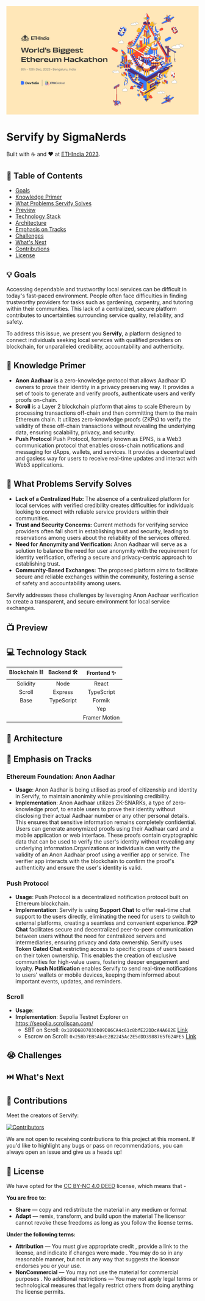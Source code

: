 ![Hero](repository-assets/hero.png)
# Servify by SigmaNerds
Built with ☕ and ❤️ at [ETHIndia 2023](https://ethindia.co/).

## 📝 Table of Contents
 - [Goals](https://github.com/karanpargal/sigmanerds?tab=readme-ov-file#-goals)
 - [Knowledge Primer](https://github.com/karanpargal/sigmanerds?tab=readme-ov-file#-knowledge-primer)
 - [What Problems Servify Solves](https://github.com/karanpargal/sigmanerds?tab=readme-ov-file#-what-problems-servify-solves)
 - [Preview](https://github.com/karanpargal/sigmanerds?tab=readme-ov-file#-preview)
 - [Technology Stack](https://github.com/karanpargal/sigmanerds?tab=readme-ov-file#-technology-stack)
 - [Architecture](https://github.com/karanpargal/sigmanerds?tab=readme-ov-file#-architecture)
 - [Emphasis on Tracks](https://github.com/karanpargal/sigmanerds?tab=readme-ov-file#-emphasis-on-tracks)
 - [Challenges](https://github.com/karanpargal/sigmanerds?tab=readme-ov-file#-challenges)
 - [What's Next](https://github.com/karanpargal/sigmanerds?tab=readme-ov-file#%EF%B8%8F-whats-next)
 - [Contributions](https://github.com/karanpargal/sigmanerds?tab=readme-ov-file#-contributions)
 - [License](https://github.com/karanpargal/sigmanerds?tab=readme-ov-file#-license)

## 💡 Goals

Accessing dependable and trustworthy local services can be difficult in today's fast-paced environment. People often face difficulties in finding trustworthy providers for tasks such as gardening, carpentry, and tutoring within their communities. This lack of a centralized, secure platform contributes to uncertainties surrounding service quality, reliability, and safety.

To address this issue, we present you **Servify**, a platform designed to connect individuals seeking local services with qualified providers on blockchain, for unparalleled credibility, accountability and authenticity.

## 🧠 Knowledge Primer

 - **Anon Aadhaar** is a zero-knowledge protocol that allows Aadhaar ID owners to prove their identity in a privacy preserving way. It provides a set of tools to generate and verify proofs, authenticate users and verify proofs on-chain.
 - **Scroll** is a Layer 2 blockchain platform that aims to scale Ethereum by processing transactions off-chain and then committing them to the main Ethereum chain. It utilizes zero-knowledge proofs (ZKPs) to verify the validity of these off-chain transactions without revealing the underlying data, ensuring scalability, privacy, and security.
 - **Push Protocol** Push Protocol, formerly known as EPNS, is a Web3 communication protocol that enables cross-chain notifications and messaging for dApps, wallets, and services. It provides a decentralized and gasless way for users to receive real-time updates and interact with Web3 applications.



## 🚩 What Problems Servify Solves
 - **Lack of a Centralized Hub:** The absence of a centralized platform for local services with verified credibility creates difficulties for individuals looking to connect with reliable service providers within their communities.
 - **Trust and Security Concerns:** Current methods for verifying service providers often fall short in establishing trust and security, leading to reservations among users about the reliability of the services offered.
 - **Need for Anonymity and Verification:** Anon Aadhaar will serve as a solution to balance the need for user anonymity with the requirement for identity verification, offering a secure and privacy-centric approach to establishing trust.
 - **Community-Based Exchanges:** The proposed platform aims to facilitate secure and reliable exchanges within the community, fostering a sense of safety and accountability among users.

Servify addresses these challenges by leveraging Anon Aadhaar verification to create a transparent, and secure environment for local service exchanges.

## 📺 Preview

## 💻 Technology Stack

| Blockchain ⛓️ | Backend 🛠️ | Frontend ✨ |
| :---: | :---: | :---: |
| Solidity | Node | React |
| Scroll | Express | TypeScript |
| Base | TypeScript | Formik |
|   |   | Yep |
|   |   | Framer Motion |

## 📐 Architecture

## 👔 Emphasis on Tracks

### Ethereum Foundation: Anon Aadhar
 - **Usage**: Anon Aadhar is being utilised as proof of citizenship and identity in Servify, to maintain anonimity while provisioning credibility.
 - **Implementation**: Anon Aadhaar utilizes ZK-SNARKs, a type of zero-knowledge proof, to enable users to prove their identity without disclosing their actual Aadhaar number or any other personal details. This ensures that sensitive information remains completely confidential. Users can generate anonymized proofs using their Aadhaar card and a mobile application or web interface. These proofs contain cryptographic data that can be used to verify the user's identity without revealing any underlying information.Organizations or individuals can verify the validity of an Anon Aadhaar proof using a verifier app or service. The verifier app interacts with the blockchain to confirm the proof's authenticity and ensure the user's identity is valid.



### Push Protocol
 - **Usage**: Push Protocol is a decentralized notification protocol built on Ethereum blockchain.
 - **Implementation**: Servify is using **Support Chat** to offer real-time chat support to the users directly, eliminating the need for users to switch to external platforms, creating a seamless and convenient experience. **P2P Chat** facilitates secure and decentralized peer-to-peer communication between users without the need for centralized servers and intermediaries, ensuring privacy and data ownership. Servify uses **Token Gated Chat** restricting access to specific groups of users based on their token ownership. This enables the creation of exclusive communities for high-value users, fostering deeper engagement and loyalty. **Push Notification** enables Servify to send real-time notifications to users' wallets or mobile devices, keeping them informed about important events, updates, and reminders.


### Scroll
 - **Usage**:
 - **Implementation**: Sepolia Testnet Explorer on https://sepolia.scrollscan.com/
   - SBT on Scroll: `0x189D6807030b09D86CA4c61c8bfE22DDcA4A682E` [Link](https://sepolia.scrollscan.com/address/0x189D6807030b09D86CA4c61c8bfE22DDcA4A682E)
   - Escrow on Scroll: `0x25Bb7EB5AbcE2B2245Ac2E5dDD3988765f624FE5` [Link](https://sepolia.scrollscan.com/address/0x25bb7eb5abce2b2245ac2e5ddd3988765f624fe5)


## 😭 Challenges

## ⏭️ What's Next

## 🤝 Contributions
Meet the creators of Servify:

<a href="https://github.com/karanpargal/sigmanerds/graphs/contributors">
<img src="https://contrib.rocks/image?repo=karanpargal/sigmanerds" alt="Contributors">
</a>

We are not open to receiving contributions to this project at this moment. If you'd like to highlight any bugs or pass on recommendations, you can always open an issue and give us a heads up! 

## 📜 License

We have opted for the [CC BY-NC 4.0 DEED](https://creativecommons.org/licenses/by-nc/4.0/) license, which means that -

**You are free to:**

 - **Share** — copy and redistribute the material in any medium or format
 - **Adapt** — remix, transform, and build upon the material
The licensor cannot revoke these freedoms as long as you follow the license terms.

**Under the following terms:**

 - **Attribution** — You must give appropriate credit , provide a link to the license, and indicate if changes were made . You may do so in any reasonable manner, but not in any way that suggests the licensor endorses you or your use.
 - **NonCommercial** — You may not use the material for commercial purposes .
No additional restrictions — You may not apply legal terms or technological measures that legally restrict others from doing anything the license permits.

